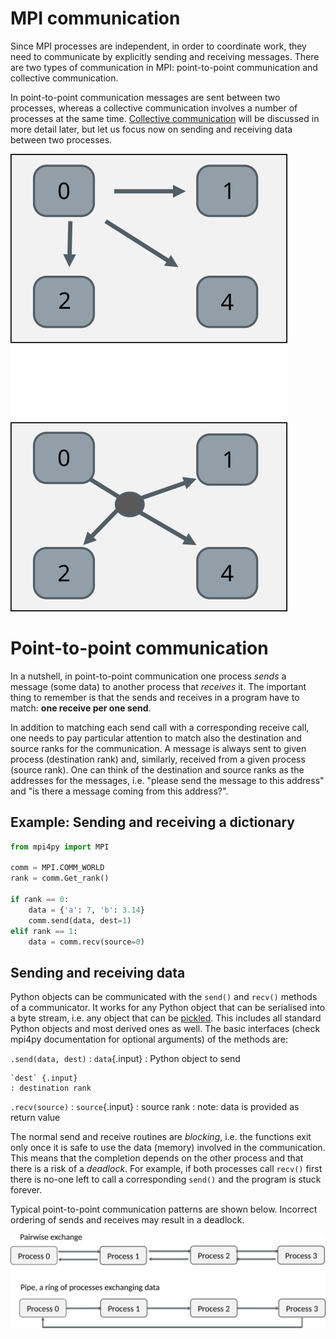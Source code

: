 <!-- Title: MPI communication -->

<!-- Short description:

In this article we discuss how to send and receive Python objects using MPI.

-->


# MPI communication

Since MPI processes are independent, in order to coordinate work, they need to
communicate by explicitly sending and receiving messages. There are two types
of communication in MPI: point-to-point communication and collective
communication.

In point-to-point communication messages are sent between two processes,
whereas a collective communication involves a number of processes at the same
time. [Collective communication](one-to-many.md) will be discussed in more
detail later, but let us focus now on sending and receiving data between two
processes.

![](../../img/communication-schematic.png)


# Point-to-point communication

In a nutshell, in point-to-point communication one process *sends* a message
(some data) to another process that *receives* it. The important thing to
remember is that the sends and receives in a program have to match:
**one receive per one send**.

In addition to matching each send call with a corresponding receive call, one
needs to pay particular attention to match also the destination and source
ranks for the communication. A message is always sent to given process
(destination rank) and, similarly, received from a given process (source
rank). One can think of the destination and source ranks as the addresses for
the messages, i.e. "please send the message to this address" and "is there a
message coming from this address?".


## Example: Sending and receiving a dictionary

~~~python
from mpi4py import MPI

comm = MPI.COMM_WORLD
rank = comm.Get_rank()

if rank == 0:
    data = {'a': 7, 'b': 3.14}
    comm.send(data, dest=1)
elif rank == 1:
    data = comm.recv(source=0)
~~~


## Sending and receiving data

Python objects can be communicated with the `send()` and `recv()` methods
of a communicator. It works for any Python object that can be serialised into
a byte stream, i.e. any object that can be
[pickled](https://docs.python.org/3/library/pickle.html). This includes all
standard Python objects and most derived ones as well. The basic
interfaces (check mpi4py documentation for optional arguments) 
of the methods are: 

`.send(data, dest)`
  : `data`{.input}
    : Python object to send

    `dest` {.input}
    : destination rank

`.recv(source)`
  : `source`{.input}
    : source rank
    : note: data is provided as return value


The normal send and receive routines are *blocking*, i.e. the functions exit
only once it is safe to use the data (memory) involved in the communication.
This means that the completion depends on the other process and that there is
a risk of a *deadlock*. For example, if both processes call `recv()` first
there is no-one left to call a corresponding `send()` and the program is
stuck forever.

Typical point-to-point communication patterns are shown below. Incorrect
ordering of sends and receives may result in a deadlock.

![](../../img/communication-patterns.png)
